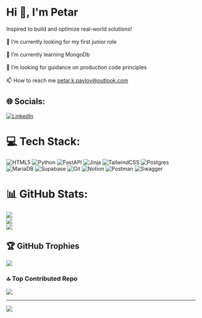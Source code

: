# Hi 👋, I'm Petar
Inspired to build and optimize real-world solutions!<br><br>🔭 I’m currently looking for my first junior role <br><br>🌱 I’m currently learning MongoDb<br><br>🤝 I’m looking for guidance on production code principles <br><br>📫 How to reach me petar.k.pavlov@outlook.com


## 🌐 Socials:
[![LinkedIn](https://img.shields.io/badge/LinkedIn-%230077B5.svg?logo=linkedin&logoColor=white)](https://linkedin.com/in/www.linkedin.com/in/petar-pavlov-24636b13a) 

# 💻 Tech Stack:
![HTML5](https://img.shields.io/badge/html5-%23E34F26.svg?style=for-the-badge&logo=html5&logoColor=white) ![Python](https://img.shields.io/badge/python-3670A0?style=for-the-badge&logo=python&logoColor=ffdd54) ![FastAPI](https://img.shields.io/badge/FastAPI-005571?style=for-the-badge&logo=fastapi) ![Jinja](https://img.shields.io/badge/jinja-white.svg?style=for-the-badge&logo=jinja&logoColor=black) ![TailwindCSS](https://img.shields.io/badge/tailwindcss-%2338B2AC.svg?style=for-the-badge&logo=tailwind-css&logoColor=white) ![Postgres](https://img.shields.io/badge/postgres-%23316192.svg?style=for-the-badge&logo=postgresql&logoColor=white) ![MariaDB](https://img.shields.io/badge/MariaDB-003545?style=for-the-badge&logo=mariadb&logoColor=white) ![Supabase](https://img.shields.io/badge/Supabase-3ECF8E?style=for-the-badge&logo=supabase&logoColor=white) ![Git](https://img.shields.io/badge/git-%23F05033.svg?style=for-the-badge&logo=git&logoColor=white) ![Notion](https://img.shields.io/badge/Notion-%23000000.svg?style=for-the-badge&logo=notion&logoColor=white) ![Postman](https://img.shields.io/badge/Postman-FF6C37?style=for-the-badge&logo=postman&logoColor=white) ![Swagger](https://img.shields.io/badge/-Swagger-%23Clojure?style=for-the-badge&logo=swagger&logoColor=white)
# 📊 GitHub Stats:
![](https://github-readme-stats.vercel.app/api?username=PetarKrasimirovPavlov&theme=dark&hide_border=false&include_all_commits=false&count_private=false)<br/>
![](https://nirzak-streak-stats.vercel.app/?user=PetarKrasimirovPavlov&theme=dark&hide_border=false)<br/>
![](https://github-readme-stats.vercel.app/api/top-langs/?username=PetarKrasimirovPavlov&theme=dark&hide_border=false&include_all_commits=false&count_private=false&layout=compact)

## 🏆 GitHub Trophies
![](https://github-profile-trophy.vercel.app/?username=PetarKrasimirovPavlov&theme=radical&no-frame=false&no-bg=false&margin-w=4)

### 🔝 Top Contributed Repo
![](https://github-contributor-stats.vercel.app/api?username=PetarKrasimirovPavlov&limit=5&theme=dark&combine_all_yearly_contributions=true)

---
[![](https://visitcount.itsvg.in/api?id=PetarKrasimirovPavlov&icon=0&color=0)](https://visitcount.itsvg.in)
